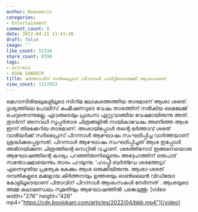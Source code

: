```yaml
---
author: Beaumaris
categories:
- Entertainment
comment_count: 0
date: 2022-04-21 11:43:30
draft: false
image: ''
like_count: 52316
share_count: 8398
tags:
- actress
- ASHA SHARATH
title: ഭർത്താവിന് സർപ്രൈസ് പിറന്നാൾ പാർട്ടിയൊരുക്കി ആശാശരത്
view_count: 1317853
---
```


മെഗാസീരിയലുകളിലൂടെ സിനിമ ലോകത്തെത്തിയ താരമാണ് ആശാ ശരത്. ദൃശ്യത്തിലെ പോലീസ് കംമീഷണറുടെ വേഷം താരത്തിന് നൽകിയ മൈലേജ് ചെറുതൊന്നുമല്ല. ഏവരുടെയും പ്രശംസ ഏറ്റുവാങ്ങിയ വേഷമായിരുന്നു അത്. തുടർന്ന് അനവധി സൂപ്പർതാര ചിത്രങ്ങളിൽ നായികാവേഷം അണിഞ്ഞ ആശ ഇന്ന് തിരക്കേറിയ താരമാണ്. അശായിപ്പോൾ തന്റെ ഭർത്താവ് ശരത് വാരിയർക്ക് സർപ്രൈസ് പിറന്നാൾ ആഘോഷം സംഘടിപ്പിച്ച വാർത്തയാണ് ശ്രദ്ധിക്കപ്പെടുന്നത്. പിറന്നാൾ ആഘോഷം സംഘടിപ്പിച്ചത് ആശ ഇപ്പോൾ അഭിനയിക്കുന്ന ചിത്രത്തിന്റെ സെറ്റിൽ വച്ചാണ്. ശരത്തിനോട് ഇങ്ങനെയൊരു ആഘോഷത്തിന്റെ കാര്യം പറ​ഞ്ഞിരുന്നില്ലെന്നും അദ്ദേഹത്തിന് ഒരുപാട് സന്തോഷമായെന്നും താരം പറയുന്നു. ‘ഹാപ്പി ബർത്ഡേ ശരത്തേട്ടാ’ എന്നെഴുതിയ പ്രത്യേക കേക്കും ആശ ഒരുക്കിയിരുന്നു. ആശാ-ശരത് ദമ്പതികളുടെ മക്കളായ കീർത്തനയും ഉത്തരയും ഓൺലൈൻ വിഡിയോ കോളിലൂടെയാണ് പിതാവിന് പിറന്നാൾ ആശംസകൾ നേർന്നത് . ആശയുടെ അമ്മ കലാമണ്ഡലം സുമതിയും ആഘോഷത്തിൽ പങ്കെടുത്തു. [video width="276" height="426" mp4="https://cdn.boolokam.com/articles/2022/04/bbb.mp4"][/video]